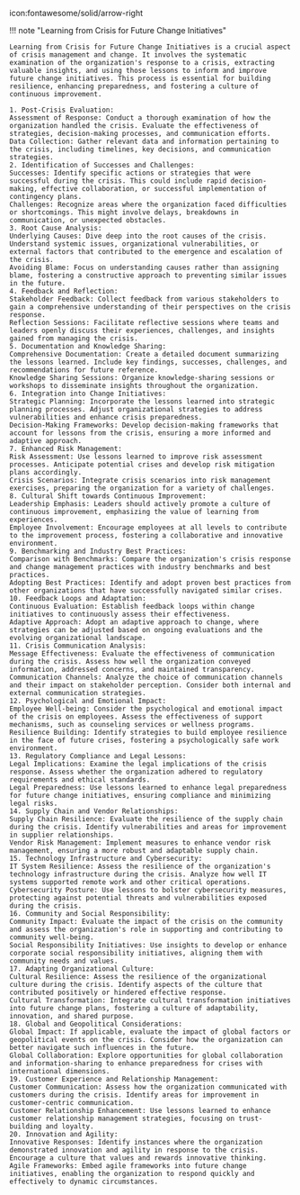 icon:fontawesome/solid/arrow-right

!!! note "Learning from Crisis for Future Change Initiatives"
    
    Learning from Crisis for Future Change Initiatives is a crucial aspect of crisis management and change. It involves the systematic examination of the organization's response to a crisis, extracting valuable insights, and using those lessons to inform and improve future change initiatives. This process is essential for building resilience, enhancing preparedness, and fostering a culture of continuous improvement.

    1. Post-Crisis Evaluation:
    Assessment of Response: Conduct a thorough examination of how the organization handled the crisis. Evaluate the effectiveness of strategies, decision-making processes, and communication efforts.
    Data Collection: Gather relevant data and information pertaining to the crisis, including timelines, key decisions, and communication strategies.
    2. Identification of Successes and Challenges:
    Successes: Identify specific actions or strategies that were successful during the crisis. This could include rapid decision-making, effective collaboration, or successful implementation of contingency plans.
    Challenges: Recognize areas where the organization faced difficulties or shortcomings. This might involve delays, breakdowns in communication, or unexpected obstacles.
    3. Root Cause Analysis:
    Underlying Causes: Dive deep into the root causes of the crisis. Understand systemic issues, organizational vulnerabilities, or external factors that contributed to the emergence and escalation of the crisis.
    Avoiding Blame: Focus on understanding causes rather than assigning blame, fostering a constructive approach to preventing similar issues in the future.
    4. Feedback and Reflection:
    Stakeholder Feedback: Collect feedback from various stakeholders to gain a comprehensive understanding of their perspectives on the crisis response.
    Reflection Sessions: Facilitate reflective sessions where teams and leaders openly discuss their experiences, challenges, and insights gained from managing the crisis.
    5. Documentation and Knowledge Sharing:
    Comprehensive Documentation: Create a detailed document summarizing the lessons learned. Include key findings, successes, challenges, and recommendations for future reference.
    Knowledge Sharing Sessions: Organize knowledge-sharing sessions or workshops to disseminate insights throughout the organization.
    6. Integration into Change Initiatives:
    Strategic Planning: Incorporate the lessons learned into strategic planning processes. Adjust organizational strategies to address vulnerabilities and enhance crisis preparedness.
    Decision-Making Frameworks: Develop decision-making frameworks that account for lessons from the crisis, ensuring a more informed and adaptive approach.
    7. Enhanced Risk Management:
    Risk Assessment: Use lessons learned to improve risk assessment processes. Anticipate potential crises and develop risk mitigation plans accordingly.
    Crisis Scenarios: Integrate crisis scenarios into risk management exercises, preparing the organization for a variety of challenges.
    8. Cultural Shift towards Continuous Improvement:
    Leadership Emphasis: Leaders should actively promote a culture of continuous improvement, emphasizing the value of learning from experiences.
    Employee Involvement: Encourage employees at all levels to contribute to the improvement process, fostering a collaborative and innovative environment.
    9. Benchmarking and Industry Best Practices:
    Comparison with Benchmarks: Compare the organization's crisis response and change management practices with industry benchmarks and best practices.
    Adopting Best Practices: Identify and adopt proven best practices from other organizations that have successfully navigated similar crises.
    10. Feedback Loops and Adaptation:
    Continuous Evaluation: Establish feedback loops within change initiatives to continuously assess their effectiveness.
    Adaptive Approach: Adopt an adaptive approach to change, where strategies can be adjusted based on ongoing evaluations and the evolving organizational landscape.
    11. Crisis Communication Analysis:
    Message Effectiveness: Evaluate the effectiveness of communication during the crisis. Assess how well the organization conveyed information, addressed concerns, and maintained transparency.
    Communication Channels: Analyze the choice of communication channels and their impact on stakeholder perception. Consider both internal and external communication strategies.
    12. Psychological and Emotional Impact:
    Employee Well-being: Consider the psychological and emotional impact of the crisis on employees. Assess the effectiveness of support mechanisms, such as counseling services or wellness programs.
    Resilience Building: Identify strategies to build employee resilience in the face of future crises, fostering a psychologically safe work environment.
    13. Regulatory Compliance and Legal Lessons:
    Legal Implications: Examine the legal implications of the crisis response. Assess whether the organization adhered to regulatory requirements and ethical standards.
    Legal Preparedness: Use lessons learned to enhance legal preparedness for future change initiatives, ensuring compliance and minimizing legal risks.
    14. Supply Chain and Vendor Relationships:
    Supply Chain Resilience: Evaluate the resilience of the supply chain during the crisis. Identify vulnerabilities and areas for improvement in supplier relationships.
    Vendor Risk Management: Implement measures to enhance vendor risk management, ensuring a more robust and adaptable supply chain.
    15. Technology Infrastructure and Cybersecurity:
    IT System Resilience: Assess the resilience of the organization's technology infrastructure during the crisis. Analyze how well IT systems supported remote work and other critical operations.
    Cybersecurity Posture: Use lessons to bolster cybersecurity measures, protecting against potential threats and vulnerabilities exposed during the crisis.
    16. Community and Social Responsibility:
    Community Impact: Evaluate the impact of the crisis on the community and assess the organization's role in supporting and contributing to community well-being.
    Social Responsibility Initiatives: Use insights to develop or enhance corporate social responsibility initiatives, aligning them with community needs and values.
    17. Adapting Organizational Culture:
    Cultural Resilience: Assess the resilience of the organizational culture during the crisis. Identify aspects of the culture that contributed positively or hindered effective response.
    Cultural Transformation: Integrate cultural transformation initiatives into future change plans, fostering a culture of adaptability, innovation, and shared purpose.
    18. Global and Geopolitical Considerations:
    Global Impact: If applicable, evaluate the impact of global factors or geopolitical events on the crisis. Consider how the organization can better navigate such influences in the future.
    Global Collaboration: Explore opportunities for global collaboration and information-sharing to enhance preparedness for crises with international dimensions.
    19. Customer Experience and Relationship Management:
    Customer Communication: Assess how the organization communicated with customers during the crisis. Identify areas for improvement in customer-centric communication.
    Customer Relationship Enhancement: Use lessons learned to enhance customer relationship management strategies, focusing on trust-building and loyalty.
    20. Innovation and Agility:
    Innovative Responses: Identify instances where the organization demonstrated innovation and agility in response to the crisis. Encourage a culture that values and rewards innovative thinking.
    Agile Frameworks: Embed agile frameworks into future change initiatives, enabling the organization to respond quickly and effectively to dynamic circumstances.
